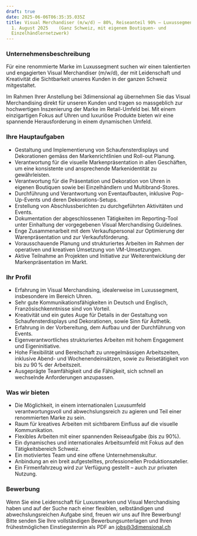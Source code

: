 ```yaml
---
draft: true
date: 2025-06-06T06:35:35.035Z
title: Visual Merchandiser (m/w/d) – 80%, Reiseanteil 90% – Luxussegment – per
  1. August 2025    (Ganz Schweiz, mit eigenem Boutiquen- und
  Einzelhändlernetzwerk)
---
```

### Unternehmensbeschreibung

Für eine renommierte Marke im Luxussegment suchen wir einen talentierten und engagierten Visual Merchandiser (m/w/d), der mit Leidenschaft und Kreativität die Sichtbarkeit unseres Kunden in der ganzen Schweiz mitgestaltet. 

Im Rahmen Ihrer Anstellung bei 3dimensional ag übernehmen Sie das Visual Merchandising direkt für unseren Kunden und tragen so massgeblich zur hochwertigen Inszenierung der Marke im Retail-Umfeld bei. Mit einem einzigartigen Fokus auf Uhren und luxuriöse Produkte bieten wir eine spannende Herausforderung in einem dynamischen Umfeld.

### Ihre Hauptaufgaben

* Gestaltung und Implementierung von Schaufensterdisplays und Dekorationen gemäss den 
  Markenrichtlinien und Roll-out Planung.
* Verantwortung für die visuelle Markenpräsentation in allen Geschäften, um eine 
  konsistente und ansprechende Markenidentität zu gewährleisten.  
* Verantwortung für die Präsentation und Dekoration von Uhren in eigenen Boutiquen sowie 
  bei Einzelhändlern und Multibrand-Stores.  
* Durchführung und Verantwortung von Eventaufbauten, inklusive Pop-Up-Events und deren 
  Dekorations-Setups.  
* Erstellung von Abschlussberichten zu durchgeführten Aktivitäten und Events.
* Dokumentation der abgeschlossenen Tätigkeiten im Reporting-Tool unter Einhaltung der
  vorgegebenen Visual Merchandising Guidelines.
* Enge Zusammenarbeit mit dem Verkaufspersonal zur Optimierung der Warenpräsentation
  und zur Verkaufsförderung.
* Vorausschauende Planung und strukturiertes Arbeiten im Rahmen der operativen und
  kreativen Umsetzung von VM-Umsetzungen.
* Aktive Teilnahme an Projekten und Initiative zur Weiterentwicklung der 
  Markenpräsentation im Markt.


### Ihr Profil

* Erfahrung im Visual Merchandising, idealerweise im Luxussegment, insbesondere im 
  Bereich Uhren.  
* Sehr gute Kommunikationsfähigkeiten in Deutsch und Englisch, Französischkenntnisse sind von Vorteil.  
* Kreativität und ein gutes Auge für Details in der Gestaltung von Schaufensterdisplays und Dekorationen, sowie Sinn für Ästhetik.
* Erfahrung in der Vorbereitung, dem Aufbau und der Durchführung von Events.  
* Eigenverantwortliches strukturiertes Arbeiten mit hohem Engagement und Eigeninitiative.
* Hohe Flexibilität und Bereitschaft zu unregelmässigen Arbeitszeiten, inklusive Abend- und Wochenendeinsätzen, sowie zu Reisetätigkeit von bis zu 90 % der Arbeitszeit.
* Ausgeprägte Teamfähigkeit und die Fähigkeit, sich schnell an wechselnde Anforderungen anzupassen.  

### Was wir bieten

* Die Möglichkeit, in einem internationalen Luxusumfeld verantwortungsvoll und 
  abwechslungsreich zu agieren und Teil einer renommierten Marke zu sein.
* Raum für kreatives Arbeiten mit sichtbarem Einfluss auf die visuelle Kommunikation.
* Flexibles Arbeiten mit einer spannenden Reiseaufgabe (bis zu 90%).
* Ein dynamisches und internationales Arbeitsumfeld mit Fokus auf den Tätigkeitsbereich Schweiz.
* Ein motiviertes Team und eine offene Unternehmenskultur. 
* Anbindung an ein breit aufgestelltes, professionellen Produktionsatelier.
* Ein Firmenfahrzeug wird zur Verfügung gestellt – auch zur privaten Nutzung.
 
### Bewerbung

Wenn Sie eine Leidenschaft für Luxusmarken und Visual Merchandising haben und auf der Suche nach einer flexiblen, selbständigen und abwechslungsreichen Aufgabe sind, freuen wir uns auf Ihre Bewerbung! Bitte senden Sie Ihre vollständigen Bewerbungsunterlagen und Ihren frühestmöglichen Einstiegstermin als PDF an [jobs@3dimensional.ch](mailto:jobs@3dimensional.ch)